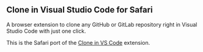 ## Clone in Visual Studio Code for Safari

A browser extension to clone any GitHub or GitLab repository right in Visual Studio Code with just one click.

This is the Safari port of the [Clone in VS Code](https://github.com/infinitepower18/CloneInVSCode) extension.
